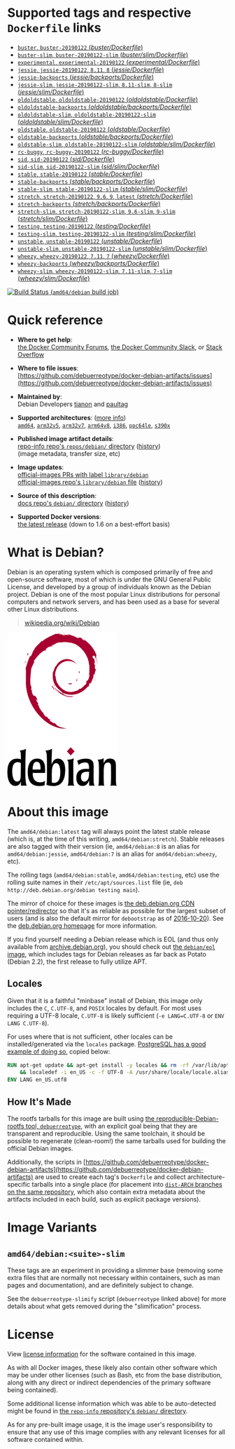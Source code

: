 <!--

********************************************************************************

WARNING:

    DO NOT EDIT "debian/README.md"

    IT IS AUTO-GENERATED

    (from the other files in "debian/" combined with a set of templates)

********************************************************************************

-->

# Supported tags and respective `Dockerfile` links

-	[`buster`, `buster-20190122` (*buster/Dockerfile*)](https://github.com/debuerreotype/docker-debian-artifacts/blob/4b886062242c3cc15836c2a60a5b033c51298ff5/buster/Dockerfile)
-	[`buster-slim`, `buster-20190122-slim` (*buster/slim/Dockerfile*)](https://github.com/debuerreotype/docker-debian-artifacts/blob/4b886062242c3cc15836c2a60a5b033c51298ff5/buster/slim/Dockerfile)
-	[`experimental`, `experimental-20190122` (*experimental/Dockerfile*)](https://github.com/debuerreotype/docker-debian-artifacts/blob/4b886062242c3cc15836c2a60a5b033c51298ff5/experimental/Dockerfile)
-	[`jessie`, `jessie-20190122`, `8.11`, `8` (*jessie/Dockerfile*)](https://github.com/debuerreotype/docker-debian-artifacts/blob/4b886062242c3cc15836c2a60a5b033c51298ff5/jessie/Dockerfile)
-	[`jessie-backports` (*jessie/backports/Dockerfile*)](https://github.com/debuerreotype/docker-debian-artifacts/blob/4b886062242c3cc15836c2a60a5b033c51298ff5/jessie/backports/Dockerfile)
-	[`jessie-slim`, `jessie-20190122-slim`, `8.11-slim`, `8-slim` (*jessie/slim/Dockerfile*)](https://github.com/debuerreotype/docker-debian-artifacts/blob/4b886062242c3cc15836c2a60a5b033c51298ff5/jessie/slim/Dockerfile)
-	[`oldoldstable`, `oldoldstable-20190122` (*oldoldstable/Dockerfile*)](https://github.com/debuerreotype/docker-debian-artifacts/blob/4b886062242c3cc15836c2a60a5b033c51298ff5/oldoldstable/Dockerfile)
-	[`oldoldstable-backports` (*oldoldstable/backports/Dockerfile*)](https://github.com/debuerreotype/docker-debian-artifacts/blob/4b886062242c3cc15836c2a60a5b033c51298ff5/oldoldstable/backports/Dockerfile)
-	[`oldoldstable-slim`, `oldoldstable-20190122-slim` (*oldoldstable/slim/Dockerfile*)](https://github.com/debuerreotype/docker-debian-artifacts/blob/4b886062242c3cc15836c2a60a5b033c51298ff5/oldoldstable/slim/Dockerfile)
-	[`oldstable`, `oldstable-20190122` (*oldstable/Dockerfile*)](https://github.com/debuerreotype/docker-debian-artifacts/blob/4b886062242c3cc15836c2a60a5b033c51298ff5/oldstable/Dockerfile)
-	[`oldstable-backports` (*oldstable/backports/Dockerfile*)](https://github.com/debuerreotype/docker-debian-artifacts/blob/4b886062242c3cc15836c2a60a5b033c51298ff5/oldstable/backports/Dockerfile)
-	[`oldstable-slim`, `oldstable-20190122-slim` (*oldstable/slim/Dockerfile*)](https://github.com/debuerreotype/docker-debian-artifacts/blob/4b886062242c3cc15836c2a60a5b033c51298ff5/oldstable/slim/Dockerfile)
-	[`rc-buggy`, `rc-buggy-20190122` (*rc-buggy/Dockerfile*)](https://github.com/debuerreotype/docker-debian-artifacts/blob/4b886062242c3cc15836c2a60a5b033c51298ff5/rc-buggy/Dockerfile)
-	[`sid`, `sid-20190122` (*sid/Dockerfile*)](https://github.com/debuerreotype/docker-debian-artifacts/blob/4b886062242c3cc15836c2a60a5b033c51298ff5/sid/Dockerfile)
-	[`sid-slim`, `sid-20190122-slim` (*sid/slim/Dockerfile*)](https://github.com/debuerreotype/docker-debian-artifacts/blob/4b886062242c3cc15836c2a60a5b033c51298ff5/sid/slim/Dockerfile)
-	[`stable`, `stable-20190122` (*stable/Dockerfile*)](https://github.com/debuerreotype/docker-debian-artifacts/blob/4b886062242c3cc15836c2a60a5b033c51298ff5/stable/Dockerfile)
-	[`stable-backports` (*stable/backports/Dockerfile*)](https://github.com/debuerreotype/docker-debian-artifacts/blob/4b886062242c3cc15836c2a60a5b033c51298ff5/stable/backports/Dockerfile)
-	[`stable-slim`, `stable-20190122-slim` (*stable/slim/Dockerfile*)](https://github.com/debuerreotype/docker-debian-artifacts/blob/4b886062242c3cc15836c2a60a5b033c51298ff5/stable/slim/Dockerfile)
-	[`stretch`, `stretch-20190122`, `9.6`, `9`, `latest` (*stretch/Dockerfile*)](https://github.com/debuerreotype/docker-debian-artifacts/blob/4b886062242c3cc15836c2a60a5b033c51298ff5/stretch/Dockerfile)
-	[`stretch-backports` (*stretch/backports/Dockerfile*)](https://github.com/debuerreotype/docker-debian-artifacts/blob/4b886062242c3cc15836c2a60a5b033c51298ff5/stretch/backports/Dockerfile)
-	[`stretch-slim`, `stretch-20190122-slim`, `9.6-slim`, `9-slim` (*stretch/slim/Dockerfile*)](https://github.com/debuerreotype/docker-debian-artifacts/blob/4b886062242c3cc15836c2a60a5b033c51298ff5/stretch/slim/Dockerfile)
-	[`testing`, `testing-20190122` (*testing/Dockerfile*)](https://github.com/debuerreotype/docker-debian-artifacts/blob/4b886062242c3cc15836c2a60a5b033c51298ff5/testing/Dockerfile)
-	[`testing-slim`, `testing-20190122-slim` (*testing/slim/Dockerfile*)](https://github.com/debuerreotype/docker-debian-artifacts/blob/4b886062242c3cc15836c2a60a5b033c51298ff5/testing/slim/Dockerfile)
-	[`unstable`, `unstable-20190122` (*unstable/Dockerfile*)](https://github.com/debuerreotype/docker-debian-artifacts/blob/4b886062242c3cc15836c2a60a5b033c51298ff5/unstable/Dockerfile)
-	[`unstable-slim`, `unstable-20190122-slim` (*unstable/slim/Dockerfile*)](https://github.com/debuerreotype/docker-debian-artifacts/blob/4b886062242c3cc15836c2a60a5b033c51298ff5/unstable/slim/Dockerfile)
-	[`wheezy`, `wheezy-20190122`, `7.11`, `7` (*wheezy/Dockerfile*)](https://github.com/debuerreotype/docker-debian-artifacts/blob/4b886062242c3cc15836c2a60a5b033c51298ff5/wheezy/Dockerfile)
-	[`wheezy-backports` (*wheezy/backports/Dockerfile*)](https://github.com/debuerreotype/docker-debian-artifacts/blob/4b886062242c3cc15836c2a60a5b033c51298ff5/wheezy/backports/Dockerfile)
-	[`wheezy-slim`, `wheezy-20190122-slim`, `7.11-slim`, `7-slim` (*wheezy/slim/Dockerfile*)](https://github.com/debuerreotype/docker-debian-artifacts/blob/4b886062242c3cc15836c2a60a5b033c51298ff5/wheezy/slim/Dockerfile)

[![Build Status](https://doi-janky.infosiftr.net/job/multiarch/job/amd64/job/debian/badge/icon) (`amd64/debian` build job)](https://doi-janky.infosiftr.net/job/multiarch/job/amd64/job/debian/)

# Quick reference

-	**Where to get help**:  
	[the Docker Community Forums](https://forums.docker.com/), [the Docker Community Slack](https://blog.docker.com/2016/11/introducing-docker-community-directory-docker-community-slack/), or [Stack Overflow](https://stackoverflow.com/search?tab=newest&q=docker)

-	**Where to file issues**:  
	[https://github.com/debuerreotype/docker-debian-artifacts/issues](https://github.com/debuerreotype/docker-debian-artifacts/issues)

-	**Maintained by**:  
	Debian Developers [tianon](https://qa.debian.org/developer.php?login=tianon) and [paultag](https://qa.debian.org/developer.php?login=paultag)

-	**Supported architectures**: ([more info](https://github.com/docker-library/official-images#architectures-other-than-amd64))  
	[`amd64`](https://hub.docker.com/r/amd64/debian/), [`arm32v5`](https://hub.docker.com/r/arm32v5/debian/), [`arm32v7`](https://hub.docker.com/r/arm32v7/debian/), [`arm64v8`](https://hub.docker.com/r/arm64v8/debian/), [`i386`](https://hub.docker.com/r/i386/debian/), [`ppc64le`](https://hub.docker.com/r/ppc64le/debian/), [`s390x`](https://hub.docker.com/r/s390x/debian/)

-	**Published image artifact details**:  
	[repo-info repo's `repos/debian/` directory](https://github.com/docker-library/repo-info/blob/master/repos/debian) ([history](https://github.com/docker-library/repo-info/commits/master/repos/debian))  
	(image metadata, transfer size, etc)

-	**Image updates**:  
	[official-images PRs with label `library/debian`](https://github.com/docker-library/official-images/pulls?q=label%3Alibrary%2Fdebian)  
	[official-images repo's `library/debian` file](https://github.com/docker-library/official-images/blob/master/library/debian) ([history](https://github.com/docker-library/official-images/commits/master/library/debian))

-	**Source of this description**:  
	[docs repo's `debian/` directory](https://github.com/docker-library/docs/tree/master/debian) ([history](https://github.com/docker-library/docs/commits/master/debian))

-	**Supported Docker versions**:  
	[the latest release](https://github.com/docker/docker-ce/releases/latest) (down to 1.6 on a best-effort basis)

# What is Debian?

Debian is an operating system which is composed primarily of free and open-source software, most of which is under the GNU General Public License, and developed by a group of individuals known as the Debian project. Debian is one of the most popular Linux distributions for personal computers and network servers, and has been used as a base for several other Linux distributions.

> [wikipedia.org/wiki/Debian](https://en.wikipedia.org/wiki/Debian)

![logo](https://raw.githubusercontent.com/docker-library/docs/b449be7df57e9ed9086bb5821bfb5d6cdc5d67a4/debian/logo.png)

# About this image

The `amd64/debian:latest` tag will always point the latest stable release (which is, at the time of this writing, `amd64/debian:stretch`). Stable releases are also tagged with their version (ie, `amd64/debian:8` is an alias for `amd64/debian:jessie`, `amd64/debian:7` is an alias for `amd64/debian:wheezy`, etc).

The rolling tags (`amd64/debian:stable`, `amd64/debian:testing`, etc) use the rolling suite names in their `/etc/apt/sources.list` file (ie, `deb http://deb.debian.org/debian testing main`).

The mirror of choice for these images is [the deb.debian.org CDN pointer/redirector](https://deb.debian.org) so that it's as reliable as possible for the largest subset of users (and is also the default mirror for `debootstrap` as of [2016-10-20](https://anonscm.debian.org/cgit/d-i/debootstrap.git/commit/?id=9e8bc60ad1ccf3a25ce7890526b70059f3e770de)). See the [deb.debian.org homepage](https://deb.debian.org) for more information.

If you find yourself needing a Debian release which is EOL (and thus only available from [archive.debian.org](http://archive.debian.org)), you should check out [the `debian/eol` image](https://hub.docker.com/r/debian/eol/), which includes tags for Debian releases as far back as Potato (Debian 2.2), the first release to fully utilize APT.

## Locales

Given that it is a faithful "minbase" install of Debian, this image only includes the `C`, `C.UTF-8`, and `POSIX` locales by default. For most uses requiring a UTF-8 locale, `C.UTF-8` is likely sufficient (`-e LANG=C.UTF-8` or `ENV LANG C.UTF-8`).

For uses where that is not sufficient, other locales can be installed/generated via the `locales` package. [PostgreSQL has a good example of doing so](https://github.com/docker-library/postgres/blob/69bc540ecfffecce72d49fa7e4a46680350037f9/9.6/Dockerfile#L21-L24), copied below:

```dockerfile
RUN apt-get update && apt-get install -y locales && rm -rf /var/lib/apt/lists/* \
	&& localedef -i en_US -c -f UTF-8 -A /usr/share/locale/locale.alias en_US.UTF-8
ENV LANG en_US.utf8
```

## How It's Made

The rootfs tarballs for this image are built using [the reproducible-Debian-rootfs tool, `debuerreotype`](https://github.com/debuerreotype/debuerreotype), with an explicit goal being that they are transparent and reproducible. Using the same toolchain, it should be possible to regenerate (clean-room!) the same tarballs used for building the official Debian images.

Additionally, the scripts in [https://github.com/debuerreotype/docker-debian-artifacts](https://github.com/debuerreotype/docker-debian-artifacts) are used to create each tag's `Dockerfile` and collect architecture-specific tarballs into a single place (for placement into [`dist-ARCH` branches on the same repository](https://github.com/debuerreotype/docker-debian-artifacts/branches), which also contain extra metadata about the artifacts included in each build, such as explicit package versions).

# Image Variants

## `amd64/debian:<suite>-slim`

These tags are an experiment in providing a slimmer base (removing some extra files that are normally not necessary within containers, such as man pages and documentation), and are definitely subject to change.

See the `debuerreotype-slimify` script (`debuerreotype` linked above) for more details about what gets removed during the "slimification" process.

# License

View [license information](https://www.debian.org/social_contract#guidelines) for the software contained in this image.

As with all Docker images, these likely also contain other software which may be under other licenses (such as Bash, etc from the base distribution, along with any direct or indirect dependencies of the primary software being contained).

Some additional license information which was able to be auto-detected might be found in [the `repo-info` repository's `debian/` directory](https://github.com/docker-library/repo-info/tree/master/repos/debian).

As for any pre-built image usage, it is the image user's responsibility to ensure that any use of this image complies with any relevant licenses for all software contained within.
